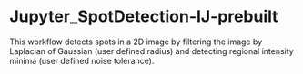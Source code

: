 # Jupyter_SpotDetection-IJ-prebuilt
This workflow detects spots in a 2D image by filtering the image by Laplacian of Gaussian (user defined radius) and detecting regional intensity minima (user defined noise tolerance).

